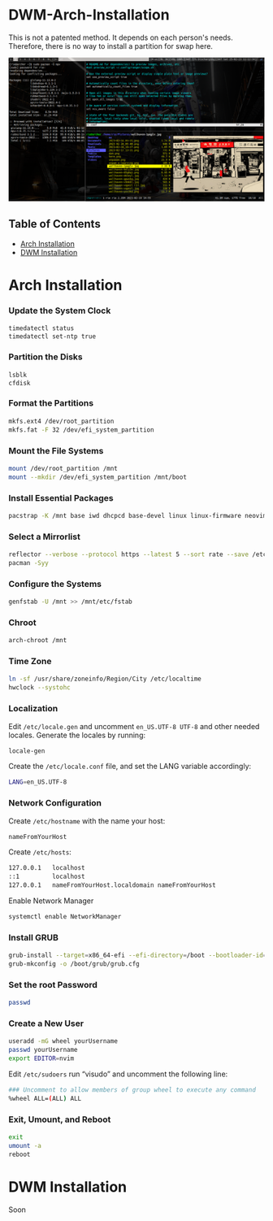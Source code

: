 # DWM-Arch-Installation

This is not a patented method. It depends on each person's needs. Therefore,
there is no way to install a partition for swap here.

![image](/imgs/wp.png)

## Table of Contents

- [Arch Installation](#arch-installation)
- [DWM Installation](#dwm-installation)

# Arch Installation

### Update the System Clock

```shell
timedatectl status
timedatectl set-ntp true
```

### Partition the Disks

```shell
lsblk
cfdisk
```

### Format the Partitions

```sh
mkfs.ext4 /dev/root_partition
mkfs.fat -F 32 /dev/efi_system_partition
```

### Mount the File Systems

```sh
mount /dev/root_partition /mnt
mount --mkdir /dev/efi_system_partition /mnt/boot
```

### Install Essential Packages

```sh
pacstrap -K /mnt base iwd dhcpcd base-devel linux linux-firmware neovim networkmanager network-manager-applet grub efibootmgr linux-headers mtools git xdg-user-dirs
```

### Select a Mirrorlist

```sh
reflector --verbose --protocol https --latest 5 --sort rate --save /etc/pacman.d/mirrorlist
pacman -Syy
```

### Configure the Systems

```sh
genfstab -U /mnt >> /mnt/etc/fstab
```

### Chroot

```sh
arch-chroot /mnt
```

### Time Zone

```sh
ln -sf /usr/share/zoneinfo/Region/City /etc/localtime
hwclock --systohc
```

### Localization

Edit `/etc/locale.gen` and uncomment `en_US.UTF-8 UTF-8` and other needed
locales. Generate the locales by running:

```sh
locale-gen
```

Create the `/etc/locale.conf` file, and set the LANG variable accordingly:

```sh
LANG=en_US.UTF-8
```

### Network Configuration

Create `/etc/hostname` with the name your host:

```sh
nameFromYourHost
```

Create `/etc/hosts`:

```sh
127.0.0.1   localhost
::1         localhost
127.0.0.1   nameFromYourHost.localdomain nameFromYourHost
```

Enable Network Manager

```sh
systemctl enable NetworkManager
```

### Install GRUB

```sh
grub-install --target=x86_64-efi --efi-directory=/boot --bootloader-id=GRUB
grub-mkconfig -o /boot/grub/grub.cfg
```

### Set the root Password

```sh
passwd
```

### Create a New User

```sh
useradd -mG wheel yourUsername
passwd yourUsername
export EDITOR=nvim
```

Edit `/etc/sudoers` run “visudo” and uncomment the following line:

```sh
### Uncomment to allow members of group wheel to execute any command
%wheel ALL=(ALL) ALL
```

### Exit, Umount, and Reboot

```sh
exit
umount -a
reboot
```

# DWM Installation

Soon
